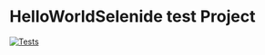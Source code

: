 # HelloWorldSelenide test Project
[![Tests](https://github.com/tapanagkumar/HelloWorldSelenide/actions/workflows/maven.yml/badge.svg)](https://github.com/tapanagkumar/HelloWorldSelenide/actions/workflows/maven.yml)
